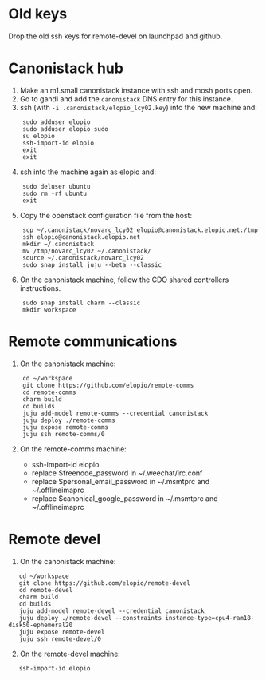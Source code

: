 # Old keys

Drop the old ssh keys for remote-devel on launchpad and github.

# Canonistack hub

 1. Make an m1.small canonistack instance with ssh and mosh ports open.
 2. Go to gandi and add the `canonistack` DNS entry for this instance.
 3. ssh (with `-i .canonistack/elopio_lcy02.key`) into the new machine and:
 
```
    sudo adduser elopio
    sudo adduser elopio sudo
    su elopio
    ssh-import-id elopio
    exit
    exit
```

 4. ssh into the machine again as elopio and:

```
    sudo deluser ubuntu
    sudo rm -rf ubuntu
    exit
```

 5. Copy the openstack configuration file from the host:

```
    scp ~/.canonistack/novarc_lcy02 elopio@canonistack.elopio.net:/tmp
    ssh elopio@canonistack.elopio.net
    mkdir ~/.canonistack
    mv /tmp/novarc_lcy02 ~/.canonistack/
    source ~/.canonistack/novarc_lcy02
    sudo snap install juju --beta --classic
```

 6. On the canonistack machine, follow the CDO shared controllers instructions.

```
    sudo snap install charm --classic
    mkdir workspace
```

# Remote communications

 1. On the canonistack machine:

```
    cd ~/workspace
    git clone https://github.com/elopio/remote-comms
    cd remote-comms
    charm build
    cd builds
    juju add-model remote-comms --credential canonistack
    juju deploy ./remote-comms
    juju expose remote-comms
    juju ssh remote-comms/0
```

 2. On the remote-comms machine:

    * ssh-import-id elopio
    * replace $freenode_password in ~/.weechat/irc.conf
    * replace $personal_email_password in ~/.msmtprc and ~/.offlineimaprc
    * replace $canonical_google_password in ~/.msmtprc and ~/.offlineimaprc

# Remote devel

 1. On the canonistack machine:

```
   cd ~/workspace
   git clone https://github.com/elopio/remote-devel
   cd remote-devel
   charm build
   cd builds
   juju add-model remote-devel --credential canonistack
   juju deploy ./remote-devel --constraints instance-type=cpu4-ram18-disk50-ephemeral20
   juju expose remote-devel
   juju ssh remote-devel/0
```

 2. On the remote-devel machine:

```
   ssh-import-id elopio
```
